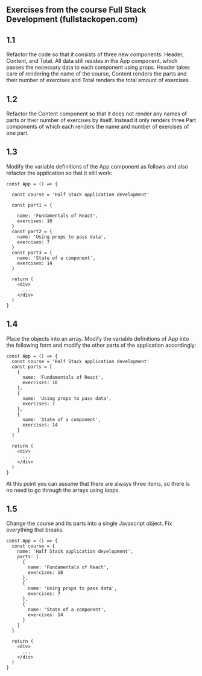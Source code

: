 ## Exercises from the course Full Stack Development (fullstackopen.com)

## 1.1
Refactor the code so that it consists of three new components: Header, Content, and Total. All data still resides in the App component, which passes the necessary data to each component using props. Header takes care of rendering the name of the course, Content renders the parts and their number of exercises and Total renders the total amount of exercises.

## 1.2
Refactor the Content component so that it does not render any names of parts or their number of exercises by itself. Instead it only renders three Part components of which each renders the name and number of exercises of one part.

## 1.3
Modify the variable definitions of the App component as follows and also refactor the application so that it still work:
```
const App = () => {
  
  const course = 'Half Stack application development'
  
  const part1 = {
  
    name: 'Fundamentals of React',
    exercises: 10
  }
  const part2 = {
    name: 'Using props to pass data',
    exercises: 7
  }
  const part3 = {
    name: 'State of a component',
    exercises: 14
  }

  return (
    <div>
      ...
    </div>
  )
}
```
## 1.4
Place the objects into an array. Modify the variable definitions of App into the following form and modify the other parts of the application accordingly:
```
const App = () => {
  const course = 'Half Stack application development'
  const parts = [
    {
      name: 'Fundamentals of React',
      exercises: 10
    },
    {
      name: 'Using props to pass data',
      exercises: 7
    },
    {
      name: 'State of a component',
      exercises: 14
    }
  ]

  return (
    <div>
      ...
    </div>
  )
}
```
At this point you can assume that there are always three items, so there is no need to go through the arrays using loops.

## 1.5
Change the course and its parts into a single Javascript object. Fix everything that breaks.
```
const App = () => {
  const course = {
    name: 'Half Stack application development',
    parts: [
      {
        name: 'Fundamentals of React',
        exercises: 10
      },
      {
        name: 'Using props to pass data',
        exercises: 7
      },
      {
        name: 'State of a component',
        exercises: 14
      }
    ]
  }

  return (
    <div>
      ...
    </div>
  )
}
```
